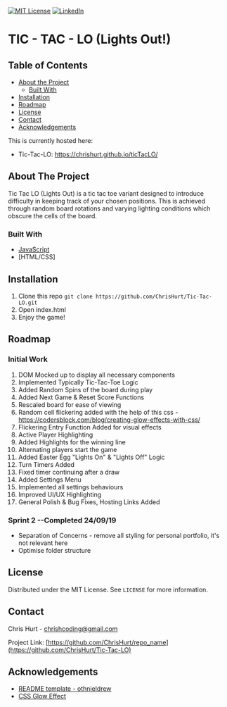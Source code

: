 [![MIT License][license-shield]][license-url]
[![LinkedIn][linkedin-shield]][linkedin-url]


# TIC - TAC - LO (Lights Out!)

<!-- TABLE OF CONTENTS -->
## Table of Contents

* [About the Project](#about-the-project)
  * [Built With](#built-with)
* [Installation](#installation) <!-- * [Usage](#usage) -->
* [Roadmap](#roadmap)
* [License](#license)
* [Contact](#contact)
* [Acknowledgements](#acknowledgements)

This is currently hosted here:
- Tic-Tac-LO: https://chrishurt.github.io/ticTacLO/

## About The Project

Tic Tac LO (Lights Out) is a tic tac toe variant designed to introduce difficulty in keeping track of your chosen positions. This is achieved through random board rotations and varying lighting conditions which obscure the cells of the board.

### Built With
* [JavaScript](https://www.javascript.com/)
* [HTML/CSS]

## Installation
1. Clone this repo
``` git clone https://github.com/ChrisHurt/Tic-Tac-LO.git ```
2. Open index.html
3. Enjoy the game!

## Roadmap
### Initial Work

1. DOM Mocked up to display all necessary components
2. Implemented Typically Tic-Tac-Toe Logic
3. Added Random Spins of the board during play
4. Added Next Game & Reset Score Functions
5. Rescaled board for ease of viewing
6. Random cell flickering added with the help of this css - https://codersblock.com/blog/creating-glow-effects-with-css/
7. Flickering Entry Function Added for visual effects
8. Active Player Highlighting
9. Added Highlights for the winning line 
10. Alternating players start the game
11. Added Easter Egg "Lights On" & "Lights Off" Logic
12. Turn Timers Added
13. Fixed timer continuing after a draw
14. Added Settings Menu
15. Implemented all settings behaviours
16. Improved UI/UX Highlighting
17. General Polish & Bug Fixes, Hosting Links Added

### Sprint 2 --Completed 24/09/19
- Separation of Concerns - remove all styling for personal portfolio, it's not relevant here
- Optimise folder structure

## License

Distributed under the MIT License. See `LICENSE` for more information.


<!-- CONTACT -->
## Contact

Chris Hurt - chrishcoding@gmail.com

Project Link: [https://github.com/ChrisHurt/repo_name](https://github.com/ChrisHurt/Tic-Tac-LO)

<!-- ACKNOWLEDGEMENTS -->
## Acknowledgements
* [README template - othnieldrew](https://github.com/othneildrew/Best-README-Template)
* [CSS Glow Effect](https://codersblock.com/blog/creating-glow-effects-with-css/) 

[license-shield]: https://img.shields.io/github/license/othneildrew/Best-README-Template.svg?style=flat-square
[license-url]: https://github.com/ChrisHurt/Best-README-Template/blob/master/LICENSE.txt
[linkedin-shield]: https://img.shields.io/badge/-LinkedIn-black.svg?style=flat-square&logo=linkedin&colorB=555
[linkedin-url]: https://linkedin.com/in/christopher-hurt/